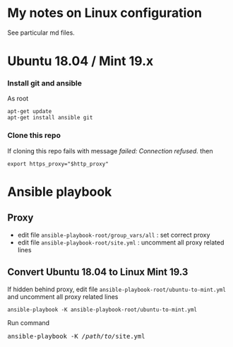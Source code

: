 # My notes on Linux configuration

See particular md files.

# Ubuntu 18.04 / Mint 19.x

### Install git and ansible
As root
```shell script
apt-get update
apt-get install ansible git
```

### Clone this repo
If cloning this repo fails with message _failed: Connection refused._
then
```shell script
export https_proxy="$http_proxy"
```

# Ansible playbook

## Proxy 
* edit file `ansible-playbook-root/group_vars/all` : set correct proxy
* edit file `ansible-playbook-root/site.yml` : uncomment all proxy related lines

## Convert Ubuntu 18.04 to Linux Mint 19.3
If hidden behind proxy, edit file `ansible-playbook-root/ubuntu-to-mint.yml` and uncomment all proxy related lines
```
ansible-playbook -K ansible-playbook-root/ubuntu-to-mint.yml
```

Run command
<pre>
ansible-playbook -K <i>/path/to/</i>site.yml
</pre>
